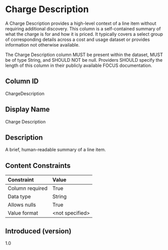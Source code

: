 # Charge Description

A Charge Description provides a high-level context of a line item without requiring additional discovery.  This column is a self-contained summary of what the charge is for and how it is priced.  It typically covers a select group of corresponding details across a cost and usage dataset or provides information not otherwise available.

The Charge Description column MUST be present within the dataset, MUST be of type String, and SHOULD NOT be null.  Providers SHOULD specify the length of this column in their publicly available FOCUS documentation.

## Column ID

ChargeDescription

## Display Name

Charge Description

## Description

A brief, human-readable summary of a line item.

## Content Constraints

|    Constraint   |      Value       |
|:----------------|:-----------------|
| Column required | True             |
| Data type       | String           |
| Allows nulls    | True             |
| Value format    | \<not specified> |

## Introduced (version)

1.0
